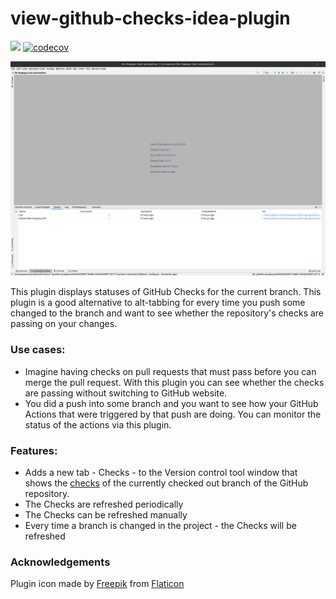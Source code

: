 # view-github-checks-idea-plugin

![](https://github.com/otanikotani/view-github-checks-idea-plugin/workflows/Check/badge.svg) [![codecov](https://codecov.io/gh/otanikotani/view-github-checks-idea-plugin/branch/master/graph/badge.svg)](https://codecov.io/gh/otanikotani/view-github-checks-idea-plugin)

![Checks Plugin](img/checks-plugin-screenshot-1.png)

This plugin displays statuses of GitHub Checks for the current branch.
This plugin is a good alternative to alt-tabbing for every time you push some changed to the branch and want to see whether the repository's checks are passing on your changes.

### Use cases:
- Imagine having checks on pull requests that must pass before you can merge the pull request. With this plugin you can see whether the checks are passing without switching to GitHub website.
- You did a push into some branch and you want to see how your GitHub Actions that were triggered by that push are doing. You can monitor the status of the actions via this plugin.

### Features:

- Adds a new tab - Checks - to the Version control tool window that shows the [checks](https://developer.github.com/v3/checks/) of the currently checked out branch of the GitHub repository.
- The Checks are refreshed periodically
- The Checks can be refreshed manually
- Every time a branch is changed in the project - the Checks will be refreshed


### Acknowledgements
Plugin icon made by [Freepik](https://www.flaticon.com/authors/freepik) from [Flaticon](https://www.flaticon.com)
